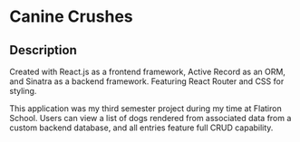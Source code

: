 # Canine Crushes

## Description

Created with React.js as a frontend framework, Active Record as an ORM, and Sinatra as a backend framework. Featuring React Router and CSS for styling.

This application was my third semester project during my time at Flatiron School. Users can view a list of dogs rendered from associated data from a custom backend database, and all entries feature full CRUD capability.
